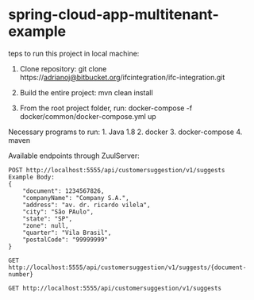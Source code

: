 # spring-cloud-app-multitenant-example

teps to run this project in local machine:

1. Clone repository:
    git clone https://adrianoj@bitbucket.org/ifcintegration/ifc-integration.git
    
2. Build the entire project:
    mvn clean install
    
3. From the root project folder, run:
    docker-compose -f docker/common/docker-compose.yml up
    
    
Necessary programs to run:
    1. Java 1.8
    2. docker
    3. docker-compose
    4. maven
    
    
Available endpoints through ZuulServer:

    POST http://localhost:5555/api/customersuggestion/v1/suggests
    Example Body:
    {
        "document": 1234567826,
        "companyName": "Company S.A.",
        "address": "av. dr. ricardo vilela",
        "city": "São PAulo",
        "state": "SP",
        "zone": null,
        "quarter": "Vila Brasil",
        "postalCode": "99999999"
    }
    
    GET http://localhost:5555/api/customersuggestion/v1/suggests/{document-number}
    
    GET http://localhost:5555/api/customersuggestion/v1/suggests
